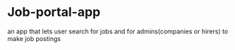 # Job-portal-app

an app that lets user search for jobs and for admins(companies or hirers) to make job postings